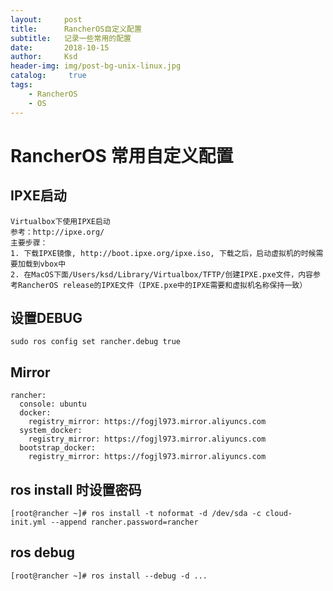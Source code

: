 ```yaml
---
layout:     post
title:      RancherOS自定义配置
subtitle:   记录一些常用的配置
date:       2018-10-15
author:     Ksd
header-img: img/post-bg-unix-linux.jpg
catalog: 	 true
tags:
    - RancherOS
    - OS
---
```


# RancherOS 常用自定义配置
## IPXE启动
```
Virtualbox下使用IPXE启动
参考：http://ipxe.org/
主要步骤：
1. 下载IPXE镜像, http://boot.ipxe.org/ipxe.iso, 下载之后，启动虚拟机的时候需要加载到vbox中
2. 在MacOS下面/Users/ksd/Library/Virtualbox/TFTP/创建IPXE.pxe文件，内容参考RancherOS release的IPXE文件（IPXE.pxe中的IPXE需要和虚拟机名称保持一致）
```

## 设置DEBUG
```
sudo ros config set rancher.debug true
```

## Mirror
```
rancher:
  console: ubuntu
  docker:
    registry_mirror: https://fogjl973.mirror.aliyuncs.com
  system_docker:
    registry_mirror: https://fogjl973.mirror.aliyuncs.com
  bootstrap_docker:
    registry_mirror: https://fogjl973.mirror.aliyuncs.com
```

## ros install 时设置密码
```
[root@rancher ~]# ros install -t noformat -d /dev/sda -c cloud-init.yml --append rancher.password=rancher
```

## ros debug
```
[root@rancher ~]# ros install --debug -d ...
```
